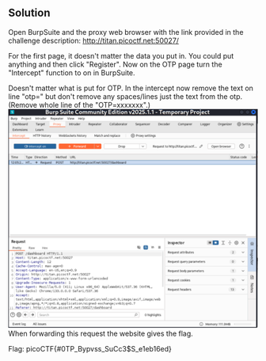 <h2>Solution</h2>

Open BurpSuite and the proxy web browser with the link provided in the challenge description: http://titan.picoctf.net:50027/

For the first page, it doesn't matter the data you put in. You could put anything and then click "Register". Now on the OTP page turn the "Intercept" function to on in BurpSuite.

Doesn't matter what is put for OTP. In the intercept now remove the text on line "otp=" but don't remove any spaces/lines just the text from the otp. (Remove whole line of the "OTP=xxxxxxx".)
<img src="images/afterOTP.png" />
When forwarding this request the website gives the flag.

Flag: picoCTF{#0TP_Bypvss_SuCc3$S_e1eb16ed}

